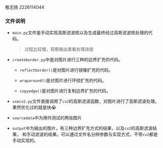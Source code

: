 敬志扬 2226114044

### 文件说明
- `main.py`文件是手动实现高斯滤波核以及生成最终经过高斯滤波核处理的代码。
  > 过程比较慢，观察输出查看处理进度 


- `createborder.py`中是对图片进行三种的边界扩充的代码。

  - `reflectborder()`是对图片进行镜像扩充的代码。

  - `wraparound()`是对图片进行环绕扩充的代码。

  - `copyedge()`是对图片进行复制边界扩充的代码。


- `usecv2.py`文件直接调用了`cv2`的高斯滤波函数，对图片进行了高斯滤波处理。
果然优化过的就是快😭


- `sourcedata`中为用作测试的两张图片


- `output`中为输出的图片，有三种边界扩充方式的结果，以及`cv2`的高斯滤波结果，
  和手动滤波的结果。可以通过文件名分辨参数与实现方式，不带`cv2`都是手动实现的。




